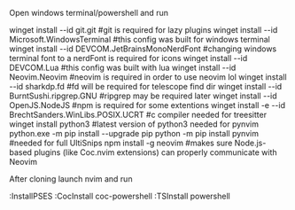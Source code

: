 Open windows terminal/powershell and run

winget install --id git.git                                       #git is required for lazy plugins
winget install --id Microsoft.WindowsTerminal                     #this config was built for windows terminal
winget install --id DEVCOM.JetBrainsMonoNerdFont                  #changing windows terminal font to a nerdFont is required for icons
winget install --id DEVCOM.Lua                                    #this config was built with lua
winget install --id Neovim.Neovim                                 #neovim is required in order to use neovim lol
winget install --id sharkdp.fd                                    #fd will be required for telescope find dir
winget install --id BurntSushi.ripgrep.GNU                        #ripgrep may be required later
winget install --id OpenJS.NodeJS                                 #npm is required for some extentions
winget install -e --id BrechtSanders.WinLibs.POSIX.UCRT           #c compiler needed for treesitter
winget install python3                                            #latest version of python3 needed for pynvim
python.exe -m pip install --upgrade pip
python -m pip install pynvim                                      #needed for full UltiSnips
npm install -g neovim                                             #makes sure Node.js-based plugins (like Coc.nvim extensions) can properly communicate with Neovim



After cloning launch nvim and run


:InstallPSES
:CocInstall coc-powershell
:TSInstall powershell